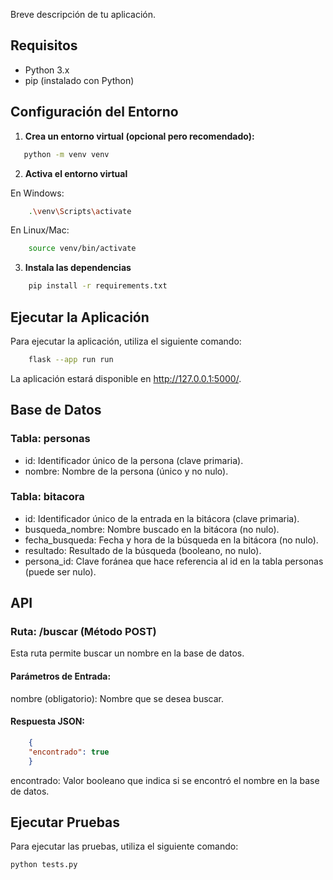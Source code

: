 
Breve descripción de tu aplicación.

## Requisitos

- Python 3.x
- pip (instalado con Python)

## Configuración del Entorno

1. **Crea un entorno virtual (opcional pero recomendado):**

```bash
   python -m venv venv
```

2. **Activa el entorno virtual**

En Windows:

```bash
    .\venv\Scripts\activate
```
En Linux/Mac:

```bash
    source venv/bin/activate
```

3. **Instala las dependencias**


```bash
    pip install -r requirements.txt
```

## Ejecutar la Aplicación

Para ejecutar la aplicación, utiliza el siguiente comando:

```bash
    flask --app run run
```

La aplicación estará disponible en http://127.0.0.1:5000/.

## Base de Datos

### Tabla: personas
- id: Identificador único de la persona (clave primaria).
- nombre: Nombre de la persona (único y no nulo).

### Tabla: bitacora
- id: Identificador único de la entrada en la bitácora (clave primaria).
- busqueda_nombre: Nombre buscado en la bitácora (no nulo).
- fecha_busqueda: Fecha y hora de la búsqueda en la bitácora (no nulo).
- resultado: Resultado de la búsqueda (booleano, no nulo).
- persona_id: Clave foránea que hace referencia al id en la tabla personas (puede ser nulo).

## API

### Ruta: /buscar (Método POST)
Esta ruta permite buscar un nombre en la base de datos.

#### Parámetros de Entrada:
nombre (obligatorio): Nombre que se desea buscar.

#### Respuesta JSON:
```json
    {
    "encontrado": true
    }
```

encontrado: Valor booleano que indica si se encontró el nombre en la base de datos.

## Ejecutar Pruebas
Para ejecutar las pruebas, utiliza el siguiente comando:

```bash
python tests.py
```